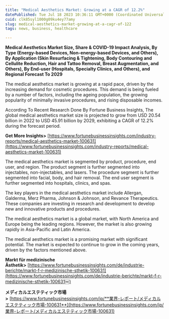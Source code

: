 ```yaml
---
title: "Medical Aesthetics Market: Growing at a CAGR of 12.2%"
datePublished: Tue Jul 18 2023 10:36:11 GMT+0000 (Coordinated Universal Time)
cuid: clk85syl1000g09ku4ey77amy
slug: medical-aesthetics-market-growing-at-a-cagr-of-122
tags: news, business, healthcare

---
```


**Medical Aesthetics Market Size, Share & COVID-19 Impact Analysis, By Type (Energy-based Devices, Non-energy-based Devices, and Others), By Application (Skin Resurfacing & Tightening, Body Contouring and Cellulite Reduction, Hair and Tattoo Removal, Breast Augmentation, and Others), By End-user (Hospitals, Specialty Clinics, and Others), and Regional Forecast To 2029**

The medical aesthetics market is growing at a rapid pace, driven by the increasing demand for cosmetic procedures. This demand is being fueled by a number of factors, including the ageing population, the growing popularity of minimally invasive procedures, and rising disposable incomes.

According To Recent Research Done By Fortune Business Insights, The global medical aesthetics market size is projected to grow from USD 20.54 billion in 2022 to USD 45.91 billion by 2029, exhibiting a CAGR of 12.2% during the forecast period. 

**Get More Insights&gt;** [https://www.fortunebusinessinsights.com/industry-reports/medical-aesthetics-market-100631](https://www.fortunebusinessinsights.com/industry-reports/medical-aesthetics-market-100631)

The medical aesthetics market is segmented by product, procedure, end user, and region. The product segment is further segmented into injectables, non-injectables, and lasers. The procedure segment is further segmented into facial, body, and hair removal. The end user segment is further segmented into hospitals, clinics, and spas.

The key players in the medical aesthetics market include Allergan, Galderma, Merz Pharma, Johnson & Johnson, and Revance Therapeutics. These companies are investing in research and development to develop new and innovative products and procedures.

The medical aesthetics market is a global market, with North America and Europe being the leading regions. However, the market is also growing rapidly in Asia-Pacific and Latin America.

The medical aesthetics market is a promising market with significant potential. The market is expected to continue to grow in the coming years, driven by the factors mentioned above.

**Markt für medizinische Ästhetik&gt;** [https://www.fortunebusinessinsights.com/de/industrie-berichte/markt-f-r-medizinische-sthetik-100631](https://www.fortunebusinessinsights.com/de/industrie-berichte/markt-f-r-medizinische-sthetik-100631￼)

**メディカルエステティック市場&gt;** [https://www.fortunebusinessinsights.com/jp/​​​​​​​**業界-レポート/メディカルエステティック市場-100631**](https://www.fortunebusinessinsights.com/jp/​​​​​​​業界-レポート/メディカルエステティック市場-100631)